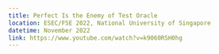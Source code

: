 ```yaml
---
title: Perfect Is the Enemy of Test Oracle
location: ESEC/FSE 2022, National University of Singapore
datetime: November 2022
link: https://www.youtube.com/watch?v=k9060RSH0hg
---
```

